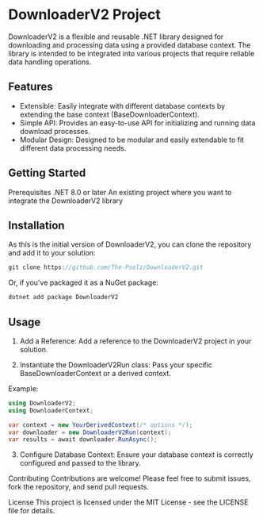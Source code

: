 # DownloaderV2 Project

DownloaderV2 is a flexible and reusable .NET library designed for downloading and processing data using a provided database context. The library is intended to be integrated into various projects that require reliable data handling operations.

## Features
- Extensible: Easily integrate with different database contexts by extending the base context (BaseDownloaderContext).
- Simple API: Provides an easy-to-use API for initializing and running data download processes.
- Modular Design: Designed to be modular and easily extendable to fit different data processing needs.

## Getting Started
Prerequisites
.NET 8.0 or later
An existing project where you want to integrate the DownloaderV2 library

## Installation
As this is the initial version of DownloaderV2, you can clone the repository and add it to your solution:

```csharp
git clone https://github.com/The-Poolz/DownloaderV2.git
```

Or, if you've packaged it as a NuGet package:

```csharp
dotnet add package DownloaderV2
```


## Usage
1. Add a Reference: Add a reference to the DownloaderV2 project in your solution.

2. Instantiate the DownloaderV2Run class: Pass your specific BaseDownloaderContext or a derived context.

Example:

```csharp
using DownloaderV2;
using DownloaderContext;

var context = new YourDerivedContext(/* options */);
var downloader = new DownloaderV2Run(context);
var results = await downloader.RunAsync();
```
3. Configure Database Context: Ensure your database context is correctly configured and passed to the library.

Contributing
Contributions are welcome! Please feel free to submit issues, fork the repository, and send pull requests.

License
This project is licensed under the MIT License - see the LICENSE file for details.